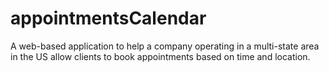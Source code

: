 # appointmentsCalendar
A web-based application to help a company operating in a multi-state area in the US allow clients to book appointments based on time and location.
